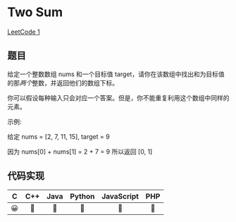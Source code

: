 # Two Sum

[LeetCode 1](https://leetcode.com/problems/two-sum/)

## 题目
给定一个整数数组 nums 和一个目标值 target，请你在该数组中找出和为目标值的那*两个*整数，并返回他们的数组下标。

你可以假设每种输入只会对应一个答案。但是，你不能重复利用这个数组中同样的元素。

示例:

给定 nums = [2, 7, 11, 15], target = 9

因为 nums[0] + nums[1] = 2 + 7 = 9
所以返回 [0, 1]

## 代码实现

| C | C++ | Java | Python | JavaScript | PHP |
| :--: | :--: | :--: | :--: | :---: | :---: |
| 😀 | 🤔 | 🤔| 🤔 | 🤔 | 🤔 |
